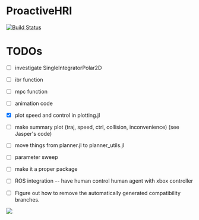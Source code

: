 # ProactiveHRI

[![Build Status](https://github.com/UW-CTRL/ProactiveHRI.jl/actions/workflows/CI.yml/badge.svg?branch=main)](https://github.com/UW-CTRL/ProactiveHRI.jl/actions/workflows/CI.yml?query=branch%3Amain)


# TODOs
- [ ] investigate SingleIntegratorPolar2D
- [ ] ibr function
- [ ] mpc function
- [ ] animation code
- [x] plot speed and control in plotting.jl
- [ ] make summary plot (traj, speed, ctrl, collision, inconvenience) (see Jasper's code)
- [ ] move things from planner.jl to planner_utils.jl
- [ ] parameter sweep
- [ ] make it a proper package
- [ ] ROS integration -- have human control human agent with xbox controller
- [ ] Figure out how to remove the automatically generated compatibility branches.


![](https://github.com/UW-CTRL/ProactiveHRI.jl/blob/ibr_dev/animations/avoidance.gif)
